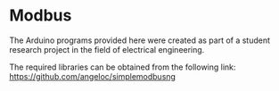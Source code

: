 # Modbus

The Arduino programs provided here were created as part of a student research project in the field of electrical engineering.

The required libraries can be obtained from the following link:
https://github.com/angeloc/simplemodbusng
